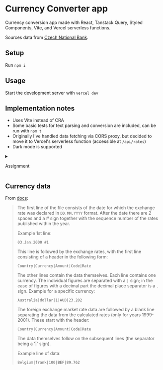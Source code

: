# Currency Converter app

Currency conversion app made with React, Tanstack Query, Styled Components, Vite, and Vercel serverless functions.

Sources data from [Czech National Bank](https://www.cnb.cz/en/financial-markets/foreign-exchange-market/central-bank-exchange-rate-fixing/central-bank-exchange-rate-fixing/).

## Setup

Run `npm i`

## Usage

Start the development server with `vercel dev`

## Implementation notes

- Uses Vite instead of CRA
- Some basic tests for text parsing and conversion are included, can be run with `npm t`
- Originally I've handled data fetching via CORS proxy, but decided to move it to Vercel's serverless function (accessible at `/api/rates`)
- Dark mode is supported

<details>

<summary>

Assignment

</summary>

Create a simple React app (don’t use NextJS please), which:

1. When it starts, retrieve the latest currency exchange rates from the Czech National Bank.

   API URL: https://www.cnb.cz/en/financial-markets/foreign-exchange-market/central-bank-exchange-rate-fixing/central-bank-exchange-rate-fixing/daily.txt

   Documentation: https://www.cnb.cz/en/faq/Format-of-the-foreign-exchange-market-rates/

2. Parses the downloaded data and clearly displays it to the user in the UI.

3. Add a simple form, into which the customer can enter an amount in CZK and select a currency, and after submitting (clicking a button or in real-time) sees the amount entered in CZK converted into the selected currency.

4. Commit your code throughout your work and upload the resulting codebase into a Github repo.

5. Deploy the app so it can be viewed online (it doesn’t matter where - e.q. Vercel, Netflify, etc.).

6. Tech stack: React (+ Hooks), TypeScript, Styled Components, React Query.

Overall: Keep the code simple and the UI nice and easy to use for the user.

</details>

## Currency data

From [docs](https://www.cnb.cz/en/faq/Format-of-the-foreign-exchange-market-rates/):

> The first line of the file consists of the date for which the exchange rate was declared in `DD.MM.YYYY` format. After the date there are 2 spaces and a # sign together with the sequence number of the rates published within the year.
>
> Example 1st line:
>
> ```
> 03.Jan.2000 #1
> ```
>
> This line is followed by the exchange rates, with the first line consisting of a header in the following form:
>
> ```
> Country|Currency|Amount|Code|Rate
> ```
>
> The other lines contain the data themselves. Each line contains one currency. The individual figures are separated with a `|` sign; in the case of figures with a decimal part the decimal place separator is a `.` sign. Example for a specific currency:
>
> ```
> Australia|dollar|1|AUD|23.282
> ```
>
> The foreign exchange market rate data are followed by a blank line separating the data from the calculated rates (only for years 1999-2001). These start with the header:
>
> ```
> Country|Currency|Amount|Code|Rate
> ```
>
> The data themselves follow on the subsequent lines (the separator being a '|' sign).
>
> Example line of data:
>
> ```
> Belgium|frank|100|BEF|89.762
> ```
